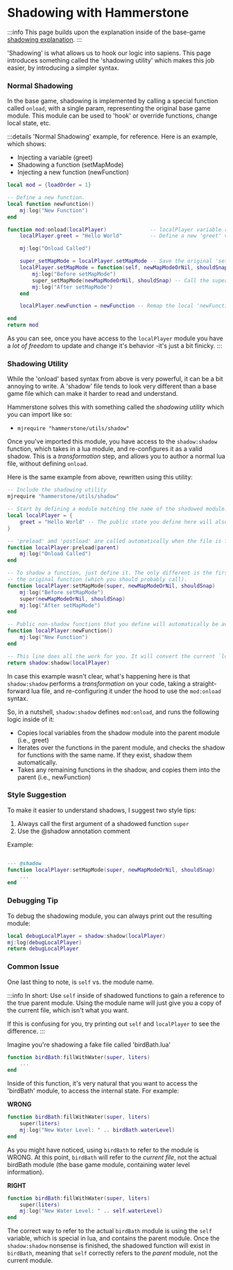 # Shadowing with Hammerstone

:::info
This page builds upon the explanation inside of the base-game [shadowing explanation](/guide/shadowing).
:::

'Shadowing' is what allows us to hook our logic into sapiens. This page introduces something called the 'shadowing utility' which makes this job easier, by introducing a 
simpler syntax.

### Normal Shadowing

In the base game, shadowing is implemented by calling a special function called `onload`, with a single param, representing the 
original base game module. This module can be used to 'hook' or override functions, change local state, etc.

:::details 'Normal Shadowing' example, for reference.
Here is an example, which shows:
 - Injecting a variable (greet)
 - Shadowing a function (setMapMode)
 - Injecting a new function (newFunction)
 
```lua
local mod = {loadOrder = 1}

-- Define a new function.
local function newFunction()
	mj:log("New Function")
end

function mod:onload(localPlayer)              -- localPlayer variable refers to the 
	localPlayer.greet = "Hello World"         -- Define a new 'greet' variable on the module

	mj:log("Onload Called")

	super_setMapMode = localPlayer.setMapMode -- Save the original 'setMapMode' function to a local var (the "super"), so we can re-call it layer
	localPlayer.setMapMode = function(self, newMapModeOrNil, shouldSnap)
		mj:log("Before setMapMode")
		super_setMapMode(newMapModeOrNil, shouldSnap) -- Call the super, so that the base game logic continues to be called.
		mj:log("After setMapMode")
	end

	localPlayer.newFunction = newFunction -- Remap the local 'newFunction' so that it's available on the `localPlayer` module.

end
return mod
```

As you can see, once you have access to the `localPlayer` module you have a *lot of freedom* to update and change it's behavior -it's just a bit finicky.
:::

### Shadowing Utility

While the 'onload' based syntax from above is very powerful, it can be a bit annoying to write. A 'shadow' file tends to look very different than a base game file
which can make it harder to read and understand.

Hammerstone solves this with something called the *shadowing utility* which you can import like so:
 - `mjrequire "hammerstone/utils/shadow"`

Once you've imported this module, you have access to the `shadow:shadow` function, which takes in a lua module, and re-configures it as a valid shadow. This is a *transformation* step, and allows you to author a normal lua file, without defining `onload`. 

Here is the same example from above, rewritten using this utility:

```lua
-- Include the shadowing utility
mjrequire "hammerstone/utils/shadow"

-- Start by defining a module matching the name of the shadowed module. No more need for 'mod'
local localPlayer = {
	greet = "Hello World" -- The public state you define here will also be available on the parent module
}

-- 'preload' amd 'postload' are called automatically when the file is first required. It's equivalent to placing code directly into 'onload', as you can see above.
function localPlayer:preload(parent)
	mj:log("Onload Called")
end

-- To shadow a function, just define it. The only different is the first argument should always be called 'super', and represents
-- the original function (which you should probably call).
function localPlayer:setMapMode(super, newMapModeOrNil, shouldSnap)
	mj:log("Before setMapMode")
	super(newMapModeOrNil, shouldSnap)
	mj:log("After setMapMode")
end

-- Public non-shadow functions that you define will automatically be available on the base game module.
function localPlayer:newFunction()
	mj:log("New Function")
end

-- This line does all the work for you. It will convert the current `localPlayer` module, into a module matching the format of Sapiens.
return shadow:shadow(localPlayer)
```

In case this example wasn't clear, what's happening here is that `shadow:shadow` performs a *transformation* on your code, taking a straight-forward lua file, and re-configuring it under the hood to use the `mod:onload` syntax.

So, in a nutshell, `shadow:shadow` defines `mod:onload`, and runs the following logic inside of it:

 - Copies local variables from the shadow module into the parent module (i.e., greet)
 - Iterates over the functions in the parent module, and checks the shadow for functions with the same name. If they exist, shadow them automatically.
 - Takes any remaining functions in the shadow, and copies them into the parent (i.e., newFunction)

### Style Suggestion

To make it easier to understand shadows, I suggest two style tips:
 1. Always call the first argument of a shadowed function `super`
 2. Use the @shadow annotation comment

Example:

```lua

--- @shadow
function localPlayer:setMapMode(super, newMapModeOrNil, shouldSnap)
	...
end
```

### Debugging Tip

To debug the shadowing module, you can always print out the resulting module:

```lua
local debugLocalPlayer = shadow:shadow(localPlayer)
mj:log(debugLocalPlayer)
return debugLocalPlayer
```

### Common Issue

One last thing to note, is `self` vs. the module name.

:::info
In short: Use `self` inside of shadowed functions to gain a reference to the true parent module. Using the module name will just give you a copy of the current file,
which isn't what you want.

If this is confusing for you, try printing out `self` and `localPlayer` to see the difference.
:::


Imagine you're shadowing a fake file called 'birdBath.lua'

```lua
function birdBath:fillWithWater(super, liters)
	...
end
```

Inside of this function, it's very natural that you want to access the 'birdBath' module, to access the internal state. For example:

**WRONG**
```lua
function birdBath:fillWithWater(super, liters)
	super(liters)
	mj:log("New Water Level: " .. birdBath.waterLevel)
end
```

As you might have noticed, using `birdBath` to refer to the module is WRONG. At this point, `birdBath` will refer to the *current file*, not the actual birdBath module (the base game module, containing water level information).

**RIGHT**
```lua
function birdBath:fillWithWater(super, liters)
	super(liters)
	mj:log("New Water Level: " .. self.waterLevel)
end
```

The correct way to refer to the actual `birdBath` module is using the `self` variable, which is special in lua, and contains the parent module. Once the `shadow:shadow` nonsense is finished, the shadowed function will exist in `birdBath`, meaning that `self` correctly refers to the *parent* module, not the current module.

